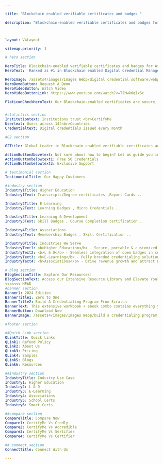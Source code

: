 ```yaml
---

title: "Blockchain enabled verifiable certificates and badges "

description: "Blockchain-enabled verifiable certificates and badges for Associations and Higher Education "



layout: V4Layout

sitemap.priority: 1

# hero section 

HeroTitle: Blockchain-enabled verifiable certificates and badges for Associations and Education Institutions   
HeroText: 'Ranked as #1 in Blockchain enabled Digital Credential Management Software - G2 , TrustRadius , Capterra' 

HeroImage: /assets4/images/Images Webp/digital credential software.webp
HeroDemoButton: Request A Demo
HeroVideoButton: Watch Video
HeroVideoButtonLink: https://www.youtube.com/watch?v=TJMwk6qIxSc

FlaticonCheckHeroText: Our Blockchain-enabled certificates are secure, immutable, and traceable.


#statictics section
Institutiontext: Institutions trust <br>CertifyMe
Usertext: Users across 144<br>Countries
Credentialtext: Digital credentials issued every month

#G2 section

G2Title: Global Leader in Blockchain enabled verifiable certificates and badges

ActionButtonAbovetext: Not sure about how to begin? Let us guide you in the right direction!
ActionButtonbelowtext1: Free 50 Credentials
ActionButtonbelowtext2: Exclusive Support

# testimonial section
TestimonialTitle: Our Happy Customers

#industry section
Industry1Title: Higher Education
Industry1Text: Transcripts/Degree certificates ,Report Cards ..

Industry2Title: E-Learning
Industry2Text: Learning Badges , Micro Credentials ..

Industry3Title: Learning & Development
Industry3Text: Skill Badges , Course Completion certification ..

Industry4Title: Associations
Industry4Text: Memebership Badges , Skill Certification ..

Industry0Title: Industries We Serve
IndustryText1: <b>Higher Education</b> - Secure, portable & customized digital certificates & report cards to drive student engagement.
IndustryText2: <b>L & D</b> - Seamless integration of open badges in corporate training programs for better business outcome.
IndustryText3: <b>E-Learning</b> - Fully branded credentialing solution for learning platforms to boost brand awareness and course completion rates.
IndustryText4: <b>Associations</b> - Drive revenue growth and attract members organically with digital badges & certificates.

# blog section
BlogSectionTitle: Explore Our Resources!
BlogSectionText: Access our Extensive Resource Library and Elevate Your Digital Credential Journey.
<<<<<<< HEAD
#banner section
Banner1: 2024 Edition
BannerTitle1: Zero to One
BannerTitle2: Build A Credentialing Program From Scratch
BannerText: This extensive workbook + ebook combo contains everything you need to build a credentialing program from scratch.
BannerButton: Download Now
BannerImage: /assets4/images/Images Webp/build a credentialing program.webp

#footer section

##Quick Link section
QLinkTitle: Quick Links
QLink1: Refund Policy
QLink2: About Us
QLink3: Pricing
QLink4: Samples
QLink5: Blogs
QLink6: Resources

##Industry section
IndustryTitle: Industry Use Case
Industry1: Higher Education
Industry2: L & D
Industry3: E-Learning
Industry4: Associations
Industry5: School Certs
Industry6: Smart Certs

##compare section
CompareTitle: Compare Now
Compare1: CertifyMe Vs Credly
Compare2: CertifyMe Vs Accredible
Compare3: CertifyMe Vs Sertifier
Compare4: CertifyMe Vs Certifier

## connect section
ConnectTitle: Connect With Us

---
```

